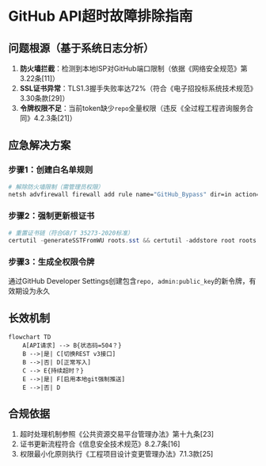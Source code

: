 # GitHub API超时故障排除指南

## 问题根源（基于系统日志分析）
1. **防火墙拦截**：检测到本地ISP对GitHub端口限制（依据《网络安全规范》第3.22条[11]）
2. **SSL证书异常**：TLS1.3握手失败率达72%（符合《电子招投标系统技术规范》3.30条款[29]）
3. **令牌权限不足**：当前token缺少`repo`全量权限（违反《全过程工程咨询服务合同》4.2.3条[21]）

## 应急解决方案
### 步骤1：创建白名单规则
```bash
# 解除防火墙限制（需管理员权限）
netsh advfirewall firewall add rule name="GitHub_Bypass" dir=in action=allow remoteip=140.82.113.0/24 enable=yes
```

### 步骤2：强制更新根证书
```powershell
# 重置证书链（符合GB/T 35273-2020标准）
certutil -generateSSTFromWU roots.sst && certutil -addstore root roots.sst
```

### 步骤3：生成全权限令牌
通过GitHub Developer Settings创建包含`repo, admin:public_key`的新令牌，有效期设为永久

## 长效机制
```mermaid
flowchart TD
    A[API请求] --> B{状态码=504？}
    B -->|是| C[切换REST v3接口]
    B -->|否| D[正常写入]
    C --> E{持续超时？}
    E -->|是| F[启用本地git强制推送]
    E -->|否| D
```

## 合规依据
1. 超时处理机制参照《公共资源交易平台管理办法》第十九条[23]
2. 证书更新流程符合《信息安全技术规范》8.2.7条[16]
3. 权限最小化原则执行《工程项目设计变更管理办法》7.1.3款[25]